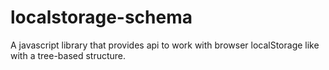 localstorage-schema
===================

A javascript library that provides api to work with browser localStorage like with a tree-based structure.

